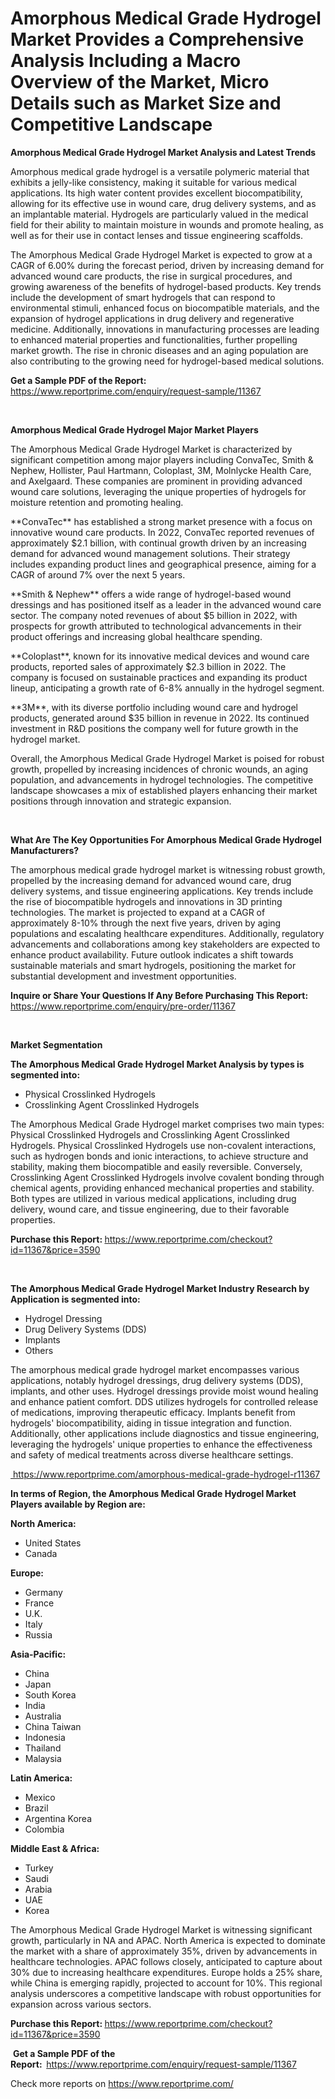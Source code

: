 <p><h1>Amorphous Medical Grade Hydrogel Market Provides a Comprehensive Analysis Including a Macro Overview of the Market, Micro Details such as Market Size and Competitive Landscape</h1></p><p><strong>Amorphous Medical Grade Hydrogel Market Analysis and Latest Trends</strong></p>
<p><p>Amorphous medical grade hydrogel is a versatile polymeric material that exhibits a jelly-like consistency, making it suitable for various medical applications. Its high water content provides excellent biocompatibility, allowing for its effective use in wound care, drug delivery systems, and as an implantable material. Hydrogels are particularly valued in the medical field for their ability to maintain moisture in wounds and promote healing, as well as for their use in contact lenses and tissue engineering scaffolds.</p><p>The Amorphous Medical Grade Hydrogel Market is expected to grow at a CAGR of 6.00% during the forecast period, driven by increasing demand for advanced wound care products, the rise in surgical procedures, and growing awareness of the benefits of hydrogel-based products. Key trends include the development of smart hydrogels that can respond to environmental stimuli, enhanced focus on biocompatible materials, and the expansion of hydrogel applications in drug delivery and regenerative medicine. Additionally, innovations in manufacturing processes are leading to enhanced material properties and functionalities, further propelling market growth. The rise in chronic diseases and an aging population are also contributing to the growing need for hydrogel-based medical solutions.</p></p>
<p><strong>Get a Sample PDF of the Report:&nbsp;</strong> <a href="https://www.reportprime.com/enquiry/request-sample/11367?utm_campaign=2804&utm_medium=2&utm_source=Github&utm_content=ia&utm_term=20032025&utm_id=amorphous-medical-grade-hydrogel">https://www.reportprime.com/enquiry/request-sample/11367</a></p>
<p>&nbsp;</p>
<p><strong>Amorphous Medical Grade Hydrogel Major Market Players</strong></p>
<p><p>The Amorphous Medical Grade Hydrogel Market is characterized by significant competition among major players including ConvaTec, Smith & Nephew, Hollister, Paul Hartmann, Coloplast, 3M, Molnlycke Health Care, and Axelgaard. These companies are prominent in providing advanced wound care solutions, leveraging the unique properties of hydrogels for moisture retention and promoting healing.</p><p>**ConvaTec** has established a strong market presence with a focus on innovative wound care products. In 2022, ConvaTec reported revenues of approximately $2.1 billion, with continual growth driven by an increasing demand for advanced wound management solutions. Their strategy includes expanding product lines and geographical presence, aiming for a CAGR of around 7% over the next 5 years.</p><p>**Smith & Nephew** offers a wide range of hydrogel-based wound dressings and has positioned itself as a leader in the advanced wound care sector. The company noted revenues of about $5 billion in 2022, with prospects for growth attributed to technological advancements in their product offerings and increasing global healthcare spending.</p><p>**Coloplast**, known for its innovative medical devices and wound care products, reported sales of approximately $2.3 billion in 2022. The company is focused on sustainable practices and expanding its product lineup, anticipating a growth rate of 6-8% annually in the hydrogel segment.</p><p>**3M**, with its diverse portfolio including wound care and hydrogel products, generated around $35 billion in revenue in 2022. Its continued investment in R&D positions the company well for future growth in the hydrogel market.</p><p>Overall, the Amorphous Medical Grade Hydrogel Market is poised for robust growth, propelled by increasing incidences of chronic wounds, an aging population, and advancements in hydrogel technologies. The competitive landscape showcases a mix of established players enhancing their market positions through innovation and strategic expansion.</p></p>
<p>&nbsp;</p>
<p><strong>What Are The Key Opportunities For Amorphous Medical Grade Hydrogel Manufacturers?</strong></p>
<p><p>The amorphous medical grade hydrogel market is witnessing robust growth, propelled by the increasing demand for advanced wound care, drug delivery systems, and tissue engineering applications. Key trends include the rise of biocompatible hydrogels and innovations in 3D printing technologies. The market is projected to expand at a CAGR of approximately 8-10% through the next five years, driven by aging populations and escalating healthcare expenditures. Additionally, regulatory advancements and collaborations among key stakeholders are expected to enhance product availability. Future outlook indicates a shift towards sustainable materials and smart hydrogels, positioning the market for substantial development and investment opportunities.</p></p>
<p><strong>Inquire or Share Your Questions If Any Before Purchasing This Report:</strong> <a href="https://www.reportprime.com/enquiry/pre-order/11367?utm_campaign=2804&utm_medium=2&utm_source=Github&utm_content=ia&utm_term=20032025&utm_id=amorphous-medical-grade-hydrogel">https://www.reportprime.com/enquiry/pre-order/11367</a></p>
<p>&nbsp;</p>
<p><strong>Market Segmentation</strong></p>
<p><strong>The Amorphous Medical Grade Hydrogel Market Analysis by types is segmented into:</strong></p>
<p><ul><li>Physical Crosslinked Hydrogels</li><li>Crosslinking Agent Crosslinked Hydrogels</li></ul></p>
<p><p>The Amorphous Medical Grade Hydrogel market comprises two main types: Physical Crosslinked Hydrogels and Crosslinking Agent Crosslinked Hydrogels. Physical Crosslinked Hydrogels use non-covalent interactions, such as hydrogen bonds and ionic interactions, to achieve structure and stability, making them biocompatible and easily reversible. Conversely, Crosslinking Agent Crosslinked Hydrogels involve covalent bonding through chemical agents, providing enhanced mechanical properties and stability. Both types are utilized in various medical applications, including drug delivery, wound care, and tissue engineering, due to their favorable properties.</p></p>
<p><strong>Purchase this Report:&nbsp;</strong><a href="https://www.reportprime.com/checkout?id=11367&price=3590&utm_campaign=2804&utm_medium=2&utm_source=Github&utm_content=ia&utm_term=20032025&utm_id=amorphous-medical-grade-hydrogel">https://www.reportprime.com/checkout?id=11367&price=3590</a></p>
<p>&nbsp;</p>
<p><strong>The Amorphous Medical Grade Hydrogel Market Industry Research by Application is segmented into:</strong></p>
<p><ul><li>Hydrogel Dressing</li><li>Drug Delivery Systems (DDS)</li><li>Implants</li><li>Others</li></ul></p>
<p><p>The amorphous medical grade hydrogel market encompasses various applications, notably hydrogel dressings, drug delivery systems (DDS), implants, and other uses. Hydrogel dressings provide moist wound healing and enhance patient comfort. DDS utilizes hydrogels for controlled release of medications, improving therapeutic efficacy. Implants benefit from hydrogels' biocompatibility, aiding in tissue integration and function. Additionally, other applications include diagnostics and tissue engineering, leveraging the hydrogels' unique properties to enhance the effectiveness and safety of medical treatments across diverse healthcare settings.</p></p>
<p><a href="https://www.reportprime.com/amorphous-medical-grade-hydrogel-r11367?utm_campaign=2804&utm_medium=2&utm_source=Github&utm_content=ia&utm_term=20032025&utm_id=amorphous-medical-grade-hydrogel">&nbsp;https://www.reportprime.com/amorphous-medical-grade-hydrogel-r11367</a></p>
<p><strong>In terms of Region, the Amorphous Medical Grade Hydrogel Market Players available by Region are:</strong></p>
<p>
    <p> <strong> North America: </strong>
        <ul>
            <li>United States</li>
            <li>Canada</li>
        </ul>
        </p> 
    <p> <strong> Europe: </strong>
        <ul>
            <li>Germany</li>
            <li>France</li>
            <li>U.K.</li>
            <li>Italy</li>
            <li>Russia</li>
        </ul>
        </p> 
    <p> <strong> Asia-Pacific: </strong>
        <ul>
            <li>China</li>
            <li>Japan</li>
            <li>South Korea</li>
            <li>India</li>
            <li>Australia</li>
            <li>China Taiwan</li>
            <li>Indonesia</li>
            <li>Thailand</li>
            <li>Malaysia</li>
        </ul>
        </p> 
    <p> <strong> Latin America: </strong>
        <ul>
            <li>Mexico</li>
            <li>Brazil</li>
            <li>Argentina Korea</li>
            <li>Colombia</li>
        </ul>
        </p> 
    <p> <strong> Middle East & Africa: </strong>
        <ul>
            <li>Turkey</li>
            <li>Saudi</li>
            <li>Arabia</li>
            <li>UAE</li>
            <li>Korea</li>
        </ul>
    </p>
    </p>
<p><p>The Amorphous Medical Grade Hydrogel Market is witnessing significant growth, particularly in NA and APAC. North America is expected to dominate the market with a share of approximately 35%, driven by advancements in healthcare technologies. APAC follows closely, anticipated to capture about 30% due to increasing healthcare expenditures. Europe holds a 25% share, while China is emerging rapidly, projected to account for 10%. This regional analysis underscores a competitive landscape with robust opportunities for expansion across various sectors.</p></p>
<p><strong>Purchase this Report: </strong><a href="https://www.reportprime.com/checkout?id=11367&price=3590&utm_campaign=2804&utm_medium=2&utm_source=Github&utm_content=ia&utm_term=20032025&utm_id=amorphous-medical-grade-hydrogel">https://www.reportprime.com/checkout?id=11367&price=3590</a></p>
<p>&nbsp;<strong>Get a Sample PDF of the Report:&nbsp;&nbsp;</strong><a href="https://www.reportprime.com/enquiry/request-sample/11367?utm_campaign=2804&utm_medium=2&utm_source=Github&utm_content=ia&utm_term=20032025&utm_id=amorphous-medical-grade-hydrogel">https://www.reportprime.com/enquiry/request-sample/11367</a></p>
<p><strong></strong></p>
<p>Check more reports on <a href="https://www.reportprime.com/?utm_campaign=2804&utm_medium=2&utm_source=Github&utm_content=ia&utm_term=20032025&utm_id=amorphous-medical-grade-hydrogel">https://www.reportprime.com/</a></p>